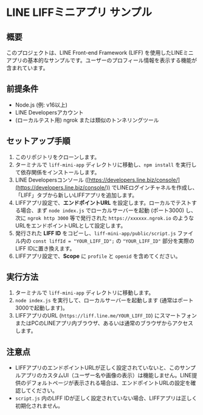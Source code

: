 # LINE LIFFミニアプリ サンプル

## 概要
このプロジェクトは、LINE Front-end Framework (LIFF) を使用したLINEミニアプリの基本的なサンプルです。ユーザーのプロフィール情報を表示する機能が含まれています。

## 前提条件
* Node.js (例: v16以上)
* LINE Developersアカウント
* (ローカルテスト用) ngrok または類似のトンネリングツール

## セットアップ手順
1.  このリポジトリをクローンします。
2.  ターミナルで `liff-mini-app` ディレクトリに移動し、`npm install` を実行して依存関係をインストールします。
3.  LINE Developersコンソール ([https://developers.line.biz/console/](https://developers.line.biz/console/)) でLINEログインチャネルを作成し、「LIFF」タブから新しいLIFFアプリを追加します。
4.  LIFFアプリ設定で、**エンドポイントURL** を設定します。ローカルでテストする場合、まず `node index.js` でローカルサーバーを起動 (ポート3000) し、次に `ngrok http 3000` 等で発行された `https://xxxxxx.ngrok.io` のようなURLをエンドポイントURLとして設定します。
5.  発行された **LIFF ID** をコピーし、`liff-mini-app/public/script.js` ファイル内の `const liffId = "YOUR_LIFF_ID";` の `"YOUR_LIFF_ID"` 部分を実際のLIFF IDに置き換えます。
6.  LIFFアプリ設定で、**Scope** に `profile` と `openid` を含めてください。

## 実行方法
1.  ターミナルで `liff-mini-app` ディレクトリに移動します。
2.  `node index.js` を実行して、ローカルサーバーを起動します (通常はポート3000で起動します)。
3.  LIFFアプリのURL (`https://liff.line.me/YOUR_LIFF_ID`) にスマートフォンまたはPCのLINEアプリ内ブラウザ、あるいは通常のブラウザからアクセスします。

## 注意点
*   LIFFアプリのエンドポイントURLが正しく設定されていないと、このサンプルアプリのカスタムUI（ユーザー名や画像の表示）は機能しません。LINE提供のデフォルトページが表示される場合は、エンドポイントURLの設定を確認してください。
*   `script.js` 内のLIFF IDが正しく設定されていない場合、LIFFアプリは正しく初期化されません。
